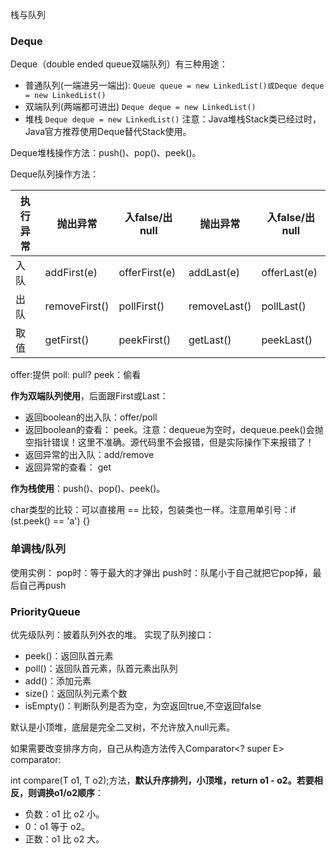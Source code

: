栈与队列
### Deque
Deque（double ended queue双端队列）有三种用途：
- 普通队列(一端进另一端出):
`Queue queue = new LinkedList()或Deque deque = new LinkedList()`
- 双端队列(两端都可进出)
`Deque deque = new LinkedList()`
- 堆栈
`Deque deque = new LinkedList()`
注意：Java堆栈Stack类已经过时，Java官方推荐使用Deque替代Stack使用。

Deque堆栈操作方法：push()、pop()、peek()。

Deque队列操作方法：

| 执行异常| 抛出异常       | 入false/出null | 抛出异常      | 入false/出null|
|  ------ | ------------- | ------------- | ------------ | ------------ |
| 入队    | addFirst(e)   | offerFirst(e) | addLast(e)   | offerLast(e) |
| 出队    | removeFirst() | pollFirst()   | removeLast() | pollLast()   |
| 取值    | getFirst()    | peekFirst()   | getLast()    | peekLast()   |

offer:提供
poll: pull?
peek：偷看

**作为双端队列使用**，后面跟First或Last：
- 返回boolean的出入队：offer/poll
- 返回boolean的查看：  peek。注意：dequeue为空时，dequeue.peek()会抛空指针错误！这里不准确。源代码里不会报错，但是实际操作下来报错了！
- 返回异常的出入队：add/remove
- 返回异常的查看：  get

**作为栈使用**：push()、pop()、peek()。

char类型的比较：可以直接用 == 比较，包装类也一样。注意用单引号：if (st.peek() == 'a') {}

### 单调栈/队列
使用实例：
pop时：等于最大的才弹出
push时：队尾小于自己就把它pop掉，最后自己再push

### PriorityQueue
优先级队列：披着队列外衣的堆。
实现了队列接口：
- peek()：返回队首元素
- poll()：返回队首元素，队首元素出队列
- add()：添加元素
- size()：返回队列元素个数
- isEmpty()：判断队列是否为空，为空返回true,不空返回false

默认是小顶堆，底层是完全二叉树，不允许放入null元素。

如果需要改变排序方向，自己从构造方法传入Comparator<? super E> comparator:

int compare(T o1, T o2);方法，**默认升序排列，小顶堆，return o1 - o2。若要相反，则调换o1/o2顺序**：
- 负数：o1 比 o2 小。
- 0：o1 等于 o2。
- 正数：o1 比 o2 大。
